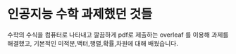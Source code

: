 # 인공지능 수학 과제했던 것들

수학의 수식을 컴퓨터로 나타내고 깔끔하게 pdf로 제출하는 overleaf 를 이용해 과제를 해결했고,
기본적인 미적분,백터,행렬,확률,차원에 대해 배웠습니다.

